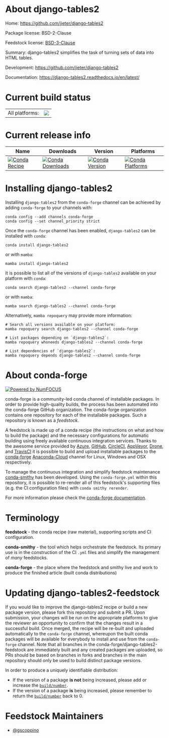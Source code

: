 About django-tables2
====================

Home: https://github.com/jieter/django-tables2

Package license: BSD-2-Clause

Feedstock license: [BSD-3-Clause](https://github.com/conda-forge/django-tables2-feedstock/blob/main/LICENSE.txt)

Summary: django-tables2 simplifies the task of turning sets of data into HTML tables.

Development: https://github.com/jieter/django-tables2

Documentation: https://django-tables2.readthedocs.io/en/latest/

Current build status
====================


<table><tr><td>All platforms:</td>
    <td>
      <a href="https://dev.azure.com/conda-forge/feedstock-builds/_build/latest?definitionId=12921&branchName=main">
        <img src="https://dev.azure.com/conda-forge/feedstock-builds/_apis/build/status/django-tables2-feedstock?branchName=main">
      </a>
    </td>
  </tr>
</table>

Current release info
====================

| Name | Downloads | Version | Platforms |
| --- | --- | --- | --- |
| [![Conda Recipe](https://img.shields.io/badge/recipe-django--tables2-green.svg)](https://anaconda.org/conda-forge/django-tables2) | [![Conda Downloads](https://img.shields.io/conda/dn/conda-forge/django-tables2.svg)](https://anaconda.org/conda-forge/django-tables2) | [![Conda Version](https://img.shields.io/conda/vn/conda-forge/django-tables2.svg)](https://anaconda.org/conda-forge/django-tables2) | [![Conda Platforms](https://img.shields.io/conda/pn/conda-forge/django-tables2.svg)](https://anaconda.org/conda-forge/django-tables2) |

Installing django-tables2
=========================

Installing `django-tables2` from the `conda-forge` channel can be achieved by adding `conda-forge` to your channels with:

```
conda config --add channels conda-forge
conda config --set channel_priority strict
```

Once the `conda-forge` channel has been enabled, `django-tables2` can be installed with `conda`:

```
conda install django-tables2
```

or with `mamba`:

```
mamba install django-tables2
```

It is possible to list all of the versions of `django-tables2` available on your platform with `conda`:

```
conda search django-tables2 --channel conda-forge
```

or with `mamba`:

```
mamba search django-tables2 --channel conda-forge
```

Alternatively, `mamba repoquery` may provide more information:

```
# Search all versions available on your platform:
mamba repoquery search django-tables2 --channel conda-forge

# List packages depending on `django-tables2`:
mamba repoquery whoneeds django-tables2 --channel conda-forge

# List dependencies of `django-tables2`:
mamba repoquery depends django-tables2 --channel conda-forge
```


About conda-forge
=================

[![Powered by
NumFOCUS](https://img.shields.io/badge/powered%20by-NumFOCUS-orange.svg?style=flat&colorA=E1523D&colorB=007D8A)](https://numfocus.org)

conda-forge is a community-led conda channel of installable packages.
In order to provide high-quality builds, the process has been automated into the
conda-forge GitHub organization. The conda-forge organization contains one repository
for each of the installable packages. Such a repository is known as a *feedstock*.

A feedstock is made up of a conda recipe (the instructions on what and how to build
the package) and the necessary configurations for automatic building using freely
available continuous integration services. Thanks to the awesome service provided by
[Azure](https://azure.microsoft.com/en-us/services/devops/), [GitHub](https://github.com/),
[CircleCI](https://circleci.com/), [AppVeyor](https://www.appveyor.com/),
[Drone](https://cloud.drone.io/welcome), and [TravisCI](https://travis-ci.com/)
it is possible to build and upload installable packages to the
[conda-forge](https://anaconda.org/conda-forge) [Anaconda-Cloud](https://anaconda.org/)
channel for Linux, Windows and OSX respectively.

To manage the continuous integration and simplify feedstock maintenance
[conda-smithy](https://github.com/conda-forge/conda-smithy) has been developed.
Using the ``conda-forge.yml`` within this repository, it is possible to re-render all of
this feedstock's supporting files (e.g. the CI configuration files) with ``conda smithy rerender``.

For more information please check the [conda-forge documentation](https://conda-forge.org/docs/).

Terminology
===========

**feedstock** - the conda recipe (raw material), supporting scripts and CI configuration.

**conda-smithy** - the tool which helps orchestrate the feedstock.
                   Its primary use is in the construction of the CI ``.yml`` files
                   and simplify the management of *many* feedstocks.

**conda-forge** - the place where the feedstock and smithy live and work to
                  produce the finished article (built conda distributions)


Updating django-tables2-feedstock
=================================

If you would like to improve the django-tables2 recipe or build a new
package version, please fork this repository and submit a PR. Upon submission,
your changes will be run on the appropriate platforms to give the reviewer an
opportunity to confirm that the changes result in a successful build. Once
merged, the recipe will be re-built and uploaded automatically to the
`conda-forge` channel, whereupon the built conda packages will be available for
everybody to install and use from the `conda-forge` channel.
Note that all branches in the conda-forge/django-tables2-feedstock are
immediately built and any created packages are uploaded, so PRs should be based
on branches in forks and branches in the main repository should only be used to
build distinct package versions.

In order to produce a uniquely identifiable distribution:
 * If the version of a package **is not** being increased, please add or increase
   the [``build/number``](https://docs.conda.io/projects/conda-build/en/latest/resources/define-metadata.html#build-number-and-string).
 * If the version of a package **is** being increased, please remember to return
   the [``build/number``](https://docs.conda.io/projects/conda-build/en/latest/resources/define-metadata.html#build-number-and-string)
   back to 0.

Feedstock Maintainers
=====================

* [@gscoppino](https://github.com/gscoppino/)

